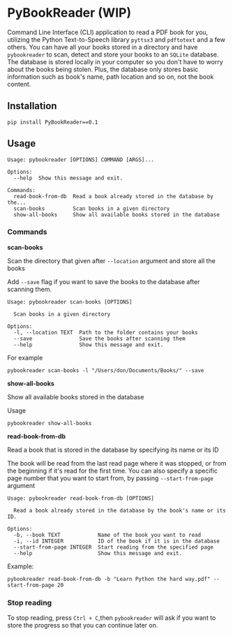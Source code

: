# PyBookReader (WIP)

Command Line Interface (CLI) application to read a PDF book for you, utilizing the Python Text-to-Speech library `pyttsx3` and `pdftotext` and a few others.
You can have all your books stored in a directory and have `pybookreader` to scan, detect and store your books to an `SQLite` database. The database is stored locally in your computer so you don't have to worry about the books being stolen. Plus, the database only stores basic information such as book's name, path location and so on, not the book content.

## Installation

```
pip install PyBookReader==0.1
```

## Usage

```
Usage: pybookreader [OPTIONS] COMMAND [ARGS]...

Options:
  --help  Show this message and exit.

Commands:
  read-book-from-db  Read a book already stored in the database by the...
  scan-books         Scan books in a given directory
  show-all-books     Show all available books stored in the database
```

### Commands

**scan-books**

Scan the directory that given after `--location` argument and store all the books

Add `--save` flag if you want to save the books to the database after scanning them.

```
Usage: pybookreader scan-books [OPTIONS]

  Scan books in a given directory

Options:
  -l, --location TEXT  Path to the folder contains your books
  --save               Save the books after scanning them
  --help               Show this message and exit.
```

For example

```
pybookreader scan-books -l "/Users/don/Documents/Books/" --save
```

**show-all-books**

Show all available books stored in the database

Usage

```
pybookreader show-all-books
```


**read-book-from-db**

Read a book that is stored in the database by specifying its name or its ID

The book will be read from the last read page where it was stopped, or from the beginning if it's read for the first time.
You can also specify a specific page number that you want to start from, by passing `--start-from-page` argument

```
Usage: pybookreader read-book-from-db [OPTIONS]

  Read a book already stored in the database by the book's name or its ID.

Options:
  -b, --book TEXT            Name of the book you want to read
  -i, --id INTEGER           ID of the book if it is in the database
  --start-from-page INTEGER  Start reading from the specified page
  --help                     Show this message and exit.
```

Example:

```
pybookreader read-book-from-db -b "Learn Python the hard way.pdf" --start-from-page 20
```

### Stop reading

To stop reading, press `Ctrl + C`,then `pybookreader` will ask if you want to store the progress so that you can continue later on.